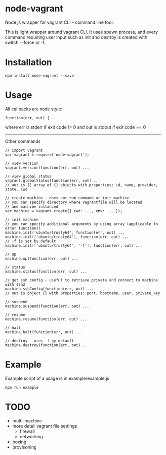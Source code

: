 # node-vagrant
Node js wrapper for vagrant CLI - command line tool.

This is light wrapper around vagrant CLI.
It uses spawn process, and every command requiring user input
such as init and destroy is created with switch --force or -f.

Installation
===

```
npm install node-vagrant --save
```

Usage
===

All callbacks are node style:
```
function(err, out) { ...
```
where err is stderr if exit code != 0 and out is stdout if exit code == 0
___
Other commands
```
// import vagrant
var vagrant = require('node-vagrant');

// view version
vagrant.version(function(err, out) ...

// view global status
vagrant.globalStatus(function(err, out) ...
// out is [] array of {} objects with properties: id, name, provider, state, cwd

// create machine - does not run command or init machine
// you can specify directory where Vagrantfile will be located
// and machine instanced
var machine = vagrant.create({ cwd: ..., env: ... });

// init machine
// you can specify additional arguments by using array (applicable to other functions)
machine.init('ubuntu/trusty64', function(err, out) ...
machine.init(['ubuntu/trusty64'], function(err, out) ...
// -f is set by default
machine.init(['ubuntu/trusty64', '-f'], function(err, out) ...

// up
machine.up(function(err, out) ...

// status
machine.status(function(err, out) ...

// get ssh config - useful to retrieve private and connect to machine with ssh2
machine.sshConfig(function(err, out) ...
// out is object {} with properties: port, hostname, user, private_key

// suspend
machine.suspend(function(err, out) ...

// resume
machine.resume(function(err, out) ...

// halt
machine.halt(function(err, out) ...

// destroy - uses -f by default
machine.destroy(function(err, out) ...

```

Example
===

Example script of a usage is in example/example.js

```
npm run example
```

TODO
===
- multi-machine
- more detail vagrant file settings
    - firewall
    - networking
- boxing
- provisoning
